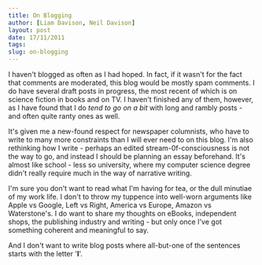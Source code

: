 ```yaml
---
title: On Blogging
author: [Liam Davison, Neil Davison]
layout: post
date: 17/11/2011
tags: 
slug: on-blogging
---
```

I haven't blogged as often as I had hoped. In fact, if it wasn't for the fact that comments are moderated, this blog would be mostly spam comments. I do have several draft posts in progress, the most recent of which is on science fiction in books and on TV. I haven't finished any of them, however, as I have found that I do <em>tend to go on a bit</em> with long and rambly posts - and often quite ranty ones as well.

It's given me a new-found respect for newspaper columnists, who have to write to many more constraints than I will ever need to on this blog. I'm also rethinking how I write - perhaps an edited stream-0f-consciousness is not the way to go, and instead I should be planning an essay beforehand. It's almost like school - less so university, where my computer science degree didn't really require much in the way of narrative writing.

I'm sure you don't want to read what I'm having for tea, or the dull minutiae of my work life. I don't to throw my tuppence into well-worn arguments like Apple vs Google, Left vs Right, America vs Europe, Amazon vs Waterstone's. I do want to share my thoughts on eBooks, independent shops, the publishing industry and writing - but only once I've got something coherent and meaningful to say.

And I don't want to write blog posts where all-but-one of the sentences starts with the letter '**I**'.